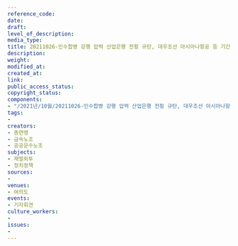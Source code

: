 ```yaml
---
reference_code: 
date: 
draft: 
level_of_description: 
media_type: 
title: 20211026-인수합병 강행 압력 산업은행 전횡 규탄, 대우조선 아시아나항공 등 기간산업 재벌특혜매각 철회 촉구 기자회견
description: 
weight: 
modified_at: 
created_at: 
link: 
public_access_status: 
copyright_status: 
components:
- "/2021년/10월/20211026-인수합병 강행 압력 산업은행 전횡 규탄, 대우조선 아시아나항공 등 기간산업 재벌특혜매각 철회 촉구 기자회견/_1D20050.jpg"
tags:
- 
creators:
- 총연맹
- 금속노조
- 공공운수노조
subjects:
- 재벌외투
- 정치정책
sources:
- 
venues:
- 여의도
events:
- 기자회견
culture_workers:
- 
issues:
- 
---
```

